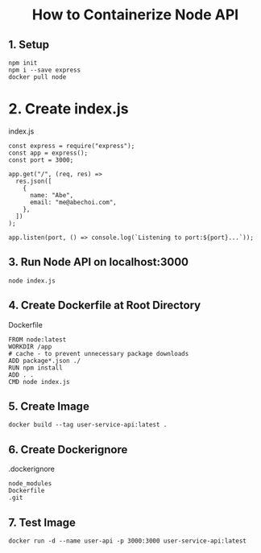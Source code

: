 <h1 align="center">
How to Containerize Node API
</p>

## 1. Setup

```
npm init
npm i --save express
docker pull node
```

# 2. Create index.js

index.js

```
const express = require("express");
const app = express();
const port = 3000;

app.get("/", (req, res) =>
  res.json([
    {
      name: "Abe",
      email: "me@abechoi.com",
    },
  ])
);

app.listen(port, () => console.log(`Listening to port:${port}...`));
```

## 3. Run Node API on localhost:3000

```
node index.js
```

## 4. Create Dockerfile at Root Directory

Dockerfile

```
FROM node:latest
WORKDIR /app
# cache - to prevent unnecessary package downloads
ADD package*.json ./
RUN npm install
ADD . .
CMD node index.js
```

## 5. Create Image

```
docker build --tag user-service-api:latest .
```

## 6. Create Dockerignore

.dockerignore

```
node_modules
Dockerfile
.git
```

## 7. Test Image

```
docker run -d --name user-api -p 3000:3000 user-service-api:latest
```
